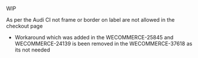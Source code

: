 WIP

As per the Audi CI not frame or border on label are not allowed in the checkout page

- Workaround which was added in the WECOMMERCE-25845 and WECOMMERCE-24139 is been removed in the
WECOMMERCE-37618 as its not needed
